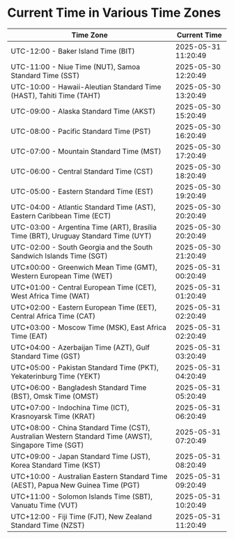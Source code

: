 # Current Time in Various Time Zones

| Time Zone | Current Time |
|-----------|--------------|
| UTC-12:00 - Baker Island Time (BIT) | 2025-05-31 11:20:49 |
| UTC-11:00 - Niue Time (NUT), Samoa Standard Time (SST) | 2025-05-30 12:20:49 |
| UTC-10:00 - Hawaii-Aleutian Standard Time (HAST), Tahiti Time (TAHT) | 2025-05-30 13:20:49 |
| UTC-09:00 - Alaska Standard Time (AKST) | 2025-05-30 15:20:49 |
| UTC-08:00 - Pacific Standard Time (PST) | 2025-05-30 16:20:49 |
| UTC-07:00 - Mountain Standard Time (MST) | 2025-05-30 17:20:49 |
| UTC-06:00 - Central Standard Time (CST) | 2025-05-30 18:20:49 |
| UTC-05:00 - Eastern Standard Time (EST) | 2025-05-30 19:20:49 |
| UTC-04:00 - Atlantic Standard Time (AST), Eastern Caribbean Time (ECT) | 2025-05-30 20:20:49 |
| UTC-03:00 - Argentina Time (ART), Brasília Time (BRT), Uruguay Standard Time (UYT) | 2025-05-30 20:20:49 |
| UTC-02:00 - South Georgia and the South Sandwich Islands Time (SGT) | 2025-05-30 21:20:49 |
| UTC±00:00 - Greenwich Mean Time (GMT), Western European Time (WET) | 2025-05-31 00:20:49 |
| UTC+01:00 - Central European Time (CET), West Africa Time (WAT) | 2025-05-31 01:20:49 |
| UTC+02:00 - Eastern European Time (EET), Central Africa Time (CAT) | 2025-05-31 02:20:49 |
| UTC+03:00 - Moscow Time (MSK), East Africa Time (EAT) | 2025-05-31 02:20:49 |
| UTC+04:00 - Azerbaijan Time (AZT), Gulf Standard Time (GST) | 2025-05-31 03:20:49 |
| UTC+05:00 - Pakistan Standard Time (PKT), Yekaterinburg Time (YEKT) | 2025-05-31 04:20:49 |
| UTC+06:00 - Bangladesh Standard Time (BST), Omsk Time (OMST) | 2025-05-31 05:20:49 |
| UTC+07:00 - Indochina Time (ICT), Krasnoyarsk Time (KRAT) | 2025-05-31 06:20:49 |
| UTC+08:00 - China Standard Time (CST), Australian Western Standard Time (AWST), Singapore Time (SGT) | 2025-05-31 07:20:49 |
| UTC+09:00 - Japan Standard Time (JST), Korea Standard Time (KST) | 2025-05-31 08:20:49 |
| UTC+10:00 - Australian Eastern Standard Time (AEST), Papua New Guinea Time (PGT) | 2025-05-31 09:20:49 |
| UTC+11:00 - Solomon Islands Time (SBT), Vanuatu Time (VUT) | 2025-05-31 10:20:49 |
| UTC+12:00 - Fiji Time (FJT), New Zealand Standard Time (NZST) | 2025-05-31 11:20:49 |
